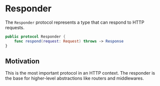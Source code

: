 # Responder

The `Responder` protocol represents a type that can respond to HTTP requests.

```swift
public protocol Responder {
    func respond(request: Request) throws -> Response
}
```

## Motivation

This is the most important protocol in an HTTP context. The responder is the base for higher-level abstractions like routers and middlewares.